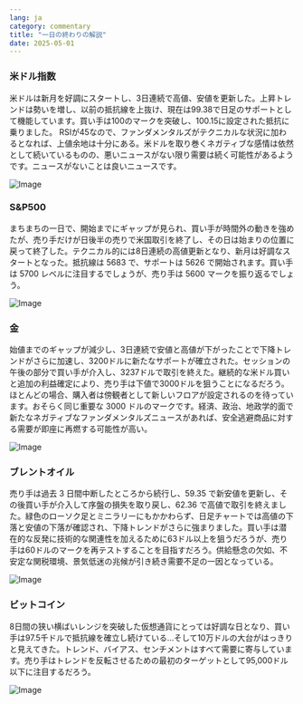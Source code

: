 ```yaml
---
lang: ja
category: commentary
title: "一日の終わりの解説"
date: 2025-05-01
---
```


### 米ドル指数

米ドルは新月を好調にスタートし、3日連続で高値、安値を更新した。上昇トレンドは勢いを増し、以前の抵抗線を上抜け、現在は99.38で日足のサポートとして機能しています。買い手は100のマークを突破し、100.15に設定された抵抗に乗りました。 RSIが45なので、ファンダメンタルズがテクニカルな状況に加わるとなれば、上値余地は十分にある。米ドルを取り巻くネガティブな感情は依然として続いているものの、悪いニュースがない限り需要は続く可能性があるようです。ニュースがないことは良いニュースです。

![Image](https://markleighedu.github.io/img/May-2025/01-May-2025/usdindex.jpg)

### S&P500

まちまちの一日で、開始までにギャップが見られ、買い手が時間外の動きを強めたが、売り手だけが日後半の売りで米国取引を終了し、その日は始まりの位置に戻って終了した。テクニカル的には8日連続の高値更新となり、新月は好調なスタートとなった。抵抗線は 5683 で、サポートは 5626 で開始されます。買い手は 5700 レベルに注目するでしょうが、売り手は 5600 マークを振り返るでしょう。

![Image](https://markleighedu.github.io/img/May-2025/01-May-2025/sp500.jpg)

### 金

始値までのギャップが減少し、3日連続で安値と高値が下がったことで下降トレンドがさらに加速し、3200ドルに新たなサポートが確立された。セッションの午後の部分で買い手が介入し、3237ドルで取引を終えた。継続的な米ドル買いと追加の利益確定により、売り手は下値で3000ドルを狙うことになるだろう。ほとんどの場合、購入者は傍観者として新しいフロアが設定されるのを待っています。おそらく同じ重要な 3000 ドルのマークです。経済、政治、地政学的面で新たなネガティブなファンダメンタルズニュースがあれば、安全逃避商品に対する需要が即座に再燃する可能性が高い。

![Image](https://markleighedu.github.io/img/May-2025/01-May-2025/gold.jpg)

### ブレントオイル

売り手は過去 3 日間中断したところから続行し、59.35 で新安値を更新し、その後買い手が介入して序盤の損失を取り戻し、62.36 で高値で取引を終えました。緑色のローソク足とミニラリーにもかかわらず、日足チャートでは高値の下落と安値の下落が確認され、下降トレンドがさらに強まりました。買い手は潜在的な反発に技術的な関連性を加えるために63ドル以上を狙うだろうが、売り手は60ドルのマークを再テストすることを目指すだろう。供給懸念の欠如、不安定な関税環境、景気低迷の兆候が引き続き需要不足の一因となっている。

![Image](https://markleighedu.github.io/img/May-2025/01-May-2025/brentoil.jpg)

### ビットコイン

8日間の狭い横ばいレンジを突破した仮想通貨にとっては好調な日となり、買い手は97.5千ドルで抵抗線を確立し続けている…そして10万ドルの大台がはっきりと見えてきた。トレンド、バイアス、センチメントはすべて需要に寄与しています。売り手はトレンドを反転させるための最初のターゲットとして95,000ドル以下に注目するだろう。

![Image](https://markleighedu.github.io/img/May-2025/01-May-2025/bitcoin.jpg)

